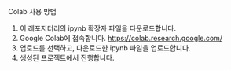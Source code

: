 Colab 사용 방법
1. 이 레포지터리의 ipynb 확장자 파일을 다운로드합니다.
2. Google Colab에 접속합니다. https://colab.research.google.com/
3. 업로드를 선택하고, 다운로드한 ipynb 파일을 업로드합니다.
4. 생성된 프로젝트에서 진행합니다.
